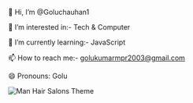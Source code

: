 👋 Hi, I’m @Goluchauhan1

👀 I’m interested in:- Tech & Computer

🌱 I’m currently learning:- JavaScript

📫 How to reach me:- golukumarmpr2003@gmail.com

😄 Pronouns: Golu

![Man Hair Salons Theme](https://github.com/Goluchauhan1/Dance-Academy/assets/169231998/fb1e4488-d00f-4031-a966-0dc637519858)
